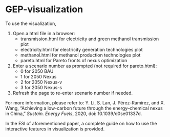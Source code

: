 # GEP-visualization
To use the visualization,
<ol>
   <li>Open a html file in a browser:
   <ul>
      <li>transmission.html for electricity and green methanol transmission plot</li>
      <li>electricity.html for electricity generation technologies plot</li>
      <li>methanol.html for methanol production technologies plot</li>
      <li>pareto.html for Pareto fronts of nexus optimization</li>
   </ul></li>
   
   
   <li>Enter a scenario number as prompted (not required for pareto.html):
   <ul>
      <li>0 for 2050 BAU</li>
      <li>1 for 2050 Nexus</li>
      <li>2 for 2050 Nexus-v</li>
      <li>3 for 2050 Nexus-s</li>
   </ul></li>
   
   
   <li>Refresh the page to re-enter scenario number if needed.</li>
</ol>

For more information, please refer to:
Y. Li, S. Lan, J. Pérez-Ramírez, and X. Wang, “Achieving a low-carbon future through the energy–chemical nexus in China,” *Sustain. Energy Fuels*, 2020, doi: 10.1039/d0se01337d.

In the ESI of aforementioned paper, a complete guide on how to use the interactive features in visualization is provided.

